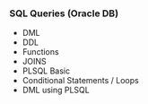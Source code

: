 ### SQL Queries (Oracle DB)
- DML 
- DDL
- Functions
- JOINS
- PLSQL Basic
- Conditional Statements / Loops
- DML using PLSQL
